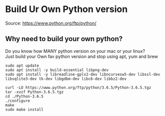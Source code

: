 # Build Ur Own Python version

Source: <a herf='https://www.python.org/ftp/python/'>https://www.python.org/ftp/python/</a>

## Why need to build your own python?
Do you know how MANY python version on your mac or your linux?\
Just build your Own fav python version and stop using apt, yum and brew

```
sudo apt update
sudo apt install -y build-essential libpng-dev
sudo apt install -y libreadline-gplv2-dev libncursesw5-dev libssl-dev libsqlite3-dev tk-dev libgdbm-dev libc6-dev libbz2-dev

curl -LO https://www.python.org/ftp/python/3.6.5/Python-3.6.5.tgz
tar -xvzf Python-3.6.5.tgz
cd ./Python-3.6.5 
./configure 
make
sudo make install
```

